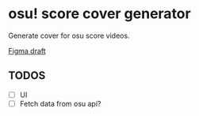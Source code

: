 # osu! score cover generator

Generate cover for osu score videos.

[Figma draft](https://www.figma.com/file/sRFfKpYs9CwzzU62lW6osQ/)

## TODOS

- [ ]  UI
- [ ]  Fetch data from osu api?